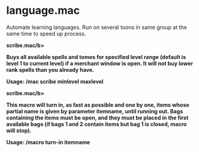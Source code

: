 <h1><b>language.mac</b></h1>

Automate learning languages. Run on several toons in same group at the same time to speed up process.

<h><b>scribe.mac/b></h>

Buys all available spells and tomes for specified level range (default is level 1 to current level) if a merchant window is open. It will not buy lower rank spells than you already have.

Usage: /mac scribe minlevel maxlevel

<h><b>scribe.mac/b></h>

This macro will turn in, as fast as possible and one by one, items whose partial name is given by parameter itemname, until running out. Bags containing the items must be open, and they must be placed in the first available bags (if bags 1 and 2 contain items but bag 1 is closed, macro will stop).

Usage: /macro turn-in itemname 
